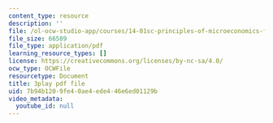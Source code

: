 ```yaml
---
content_type: resource
description: ''
file: /ol-ocw-studio-app/courses/14-01sc-principles-of-microeconomics-fall-2011/7b94b1209fe40ae4ede446e6ed01129b_oju-1Ogh1ks.pdf
file_size: 66589
file_type: application/pdf
learning_resource_types: []
license: https://creativecommons.org/licenses/by-nc-sa/4.0/
ocw_type: OCWFile
resourcetype: Document
title: 3play pdf file
uid: 7b94b120-9fe4-0ae4-ede4-46e6ed01129b
video_metadata:
  youtube_id: null
---
```

